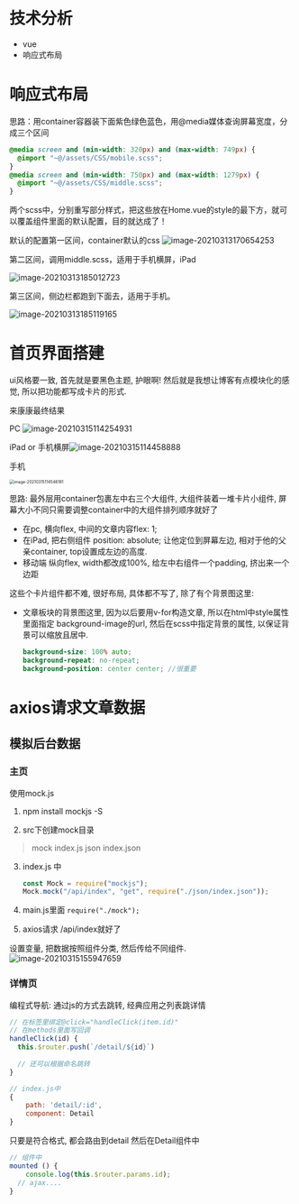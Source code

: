 # 技术分析

+ vue
+ 响应式布局



# 响应式布局

思路：用container容器装下面紫色绿色蓝色，用@media媒体查询屏幕宽度，分成三个区间
```scss
@media screen and (min-width: 320px) and (max-width: 749px) {
  @import "~@/assets/CSS/mobile.scss";
}
@media screen and (min-width: 750px) and (max-width: 1279px) {
  @import "~@/assets/CSS/middle.scss";
}
```
两个scss中，分别重写部分样式，把这些放在Home.vue的style的最下方，就可以覆盖组件里面的默认配置，目的就达成了！

默认的配置第一区间，container默认的css
![image-20210313170654253](https://ebcode.oss-cn-shanghai.aliyuncs.com/img/image-20210313170654253.png)



第二区间，调用middle.scss，适用于手机横屏，iPad

![image-20210313185012723](https://ebcode.oss-cn-shanghai.aliyuncs.com/img/image-20210313185012723.png)

第三区间，侧边栏都跑到下面去，适用于手机。

![image-20210313185119165](https://ebcode.oss-cn-shanghai.aliyuncs.com/img/image-20210313185119165.png)



# 首页界面搭建

ui风格要一致, 首先就是要黑色主题, 护眼啊! 然后就是我想让博客有点模块化的感觉, 所以把功能都写成卡片的形式.

来康康最终结果

PC
![image-20210315114254931](https://ebcode.oss-cn-shanghai.aliyuncs.com/img/image-20210315114254931.png)

iPad or 手机横屏![image-20210315114458888](https://ebcode.oss-cn-shanghai.aliyuncs.com/img/image-20210315114458888.png)

手机

<img src="https://ebcode.oss-cn-shanghai.aliyuncs.com/img/image-20210315114546181.png" alt="image-20210315114546181" style="zoom:50%;" />



思路:
最外层用container包裹左中右三个大组件, 大组件装着一堆卡片小组件, 屏幕大小不同只需要调整container中的大组件排列顺序就好了

+ 在pc, 横向flex, 中间的文章内容flex: 1;
+ 在iPad, 把右侧组件 position: absolute; 让他定位到屏幕左边, 相对于他的父亲container, top设置成左边的高度.
+ 移动端 纵向flex, width都改成100%, 给左中右组件一个padding, 挤出来一个边距

这些个卡片组件都不难, 很好布局, 具体都不写了, 除了有个背景图这里:

+ 文章板块的背景图这里, 因为以后要用v-for构造文章, 所以在html中style属性里面指定 background-image的url, 然后在scss中指定背景的属性, 以保证背景可以缩放且居中.

  ```scss
  background-size: 100% auto;
  background-repeat: no-repeat;
  background-position: center center; //很重要
  ```

  

# axios请求文章数据

## 模拟后台数据

### 主页

使用mock.js

1.    npm install mockjs -S

2. src下创建mock目录

> 	mock
   > 		index.js
> 		json
   > 			index.json

3. index.js 中

   ```javascript
   const Mock = require("mockjs");
   Mock.mock("/api/index", "get", require("./json/index.json"));
   ```
   
4. main.js里面
   `require("./mock");`

5. axios请求 /api/index就好了

设置变量, 把数据按照组件分类, 然后传给不同组件.
![image-20210315155947659](https://ebcode.oss-cn-shanghai.aliyuncs.com/img/image-20210315155947659.png)

### 详情页

编程式导航: 通过js的方式去跳转, 经典应用之列表跳详情

```javascript
// 在标签里绑定@click="handleClick(item.id)"
// 在methods里面写回调
handleClick(id) {
  this.$router.push(`/detail/${id}`)
  
  // 还可以根据命名跳转
}
```

```js
// index.js中
{
	path: 'detail/:id',
	component: Detail
}
```

只要是符合格式, 都会路由到detail
然后在Detail组件中

```js
// 组件中
mounted () {
	console.log(this.$router.params.id);
  // ajax....
}
```

## 

